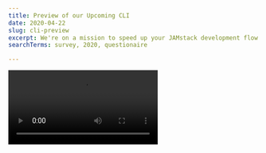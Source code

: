 ```yaml
---
title: Preview of our Upcoming CLI
date: 2020-04-22
slug: cli-preview
excerpt: We're on a mission to speed up your JAMstack development flow and one of the tools to that end is our home-grown cli. Setting up your Vue/Gridsome projects has never been so smooth. Smooth as Jam actually.
searchTerms: survey, 2020, questionaire

---
```

<video src="/cli-small.m4v" autoplay loop class=""></video>
